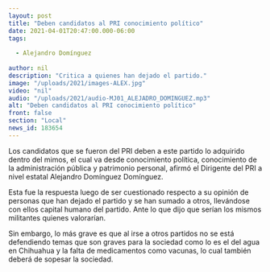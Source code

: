 ```yaml
---
layout: post
title: "Deben candidatos al PRI conocimiento político"
date: 2021-04-01T20:47:00.000-06:00
tags:
  
  - Alejandro Domínguez
  
author: nil
description: "Critica a quienes han dejado el partido."
image: "/uploads/2021/images-ALEX.jpg"
video: "nil"
audio: "/uploads/2021/audio-MJ01_ALEJADRO_DOMINGUEZ.mp3"
alt: "Deben candidatos al PRI conocimiento político"
front: false
section: "Local"
news_id: 183654
---
```


Los candidatos que se fueron del PRI deben a este partido lo adquirido dentro del mimos, el cual va desde conocimiento política, conocimiento de la administración pública y patrimonio personal, afirmó el Dirigente del PRI a nivel estatal Alejandro Domínguez Domínguez.

Esta fue la respuesta luego de ser cuestionado respecto a su opinión de personas que han dejado el partido y se han sumado a otros, llevándose con ellos capital humano del partido. Ante lo que dijo que serían los mismos militantes quienes valorarían. 

Sin embargo, lo más grave es que al irse a otros partidos no se está defendiendo temas que son graves para la sociedad como lo es el del agua en Chihuahua y la falta de medicamentos como vacunas, lo cual también deberá de sopesar la sociedad.